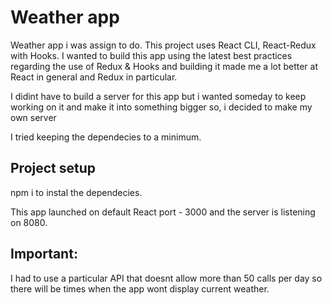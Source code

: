 # Weather app

Weather app i was assign to do.
This project uses React CLI, React-Redux with Hooks.
I wanted to build this app using the latest best practices regarding the use of Redux & Hooks and building it made me a lot better
at React in general and Redux in particular.

I didint have to build a server for this app but i wanted someday to keep working on it and make it into something bigger so, i decided to make my own server

I tried keeping the dependecies to a minimum.

## Project setup
npm i to instal the dependecies.

This app launched on default React port - 3000 and the server is listening on 8080.

## Important:
I had to use a particular API that doesnt allow more than 50 calls per day so there will be times when the app wont display current weather.
